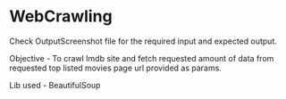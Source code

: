 # WebCrawling

Check OutputScreenshot file for the required input and expected output.

Objective - To crawl Imdb site and fetch requested amount of data from requested top listed movies page url provided as params.

Lib used - BeautifulSoup
